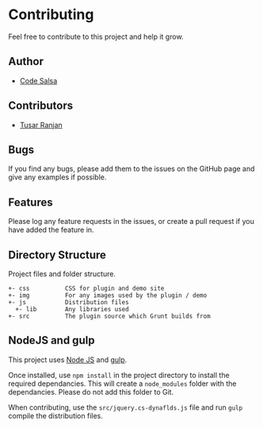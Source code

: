 # Contributing
Feel free to contribute to this project and help it grow.

## Author
- [Code Salsa](https://github.com/codesalsa)

## Contributors
- [Tusar Ranjan](https://github.com/asktusar)

## Bugs
If you find any bugs, please add them to the issues on the GitHub page and give any examples if possible.

## Features
Please log any feature requests in the issues, or create a pull request if you have added the feature in.

## Directory Structure
Project files and folder structure.

```
+- css          CSS for plugin and demo site
+- img          For any images used by the plugin / demo
+- js           Distribution files
  +- lib        Any libraries used
+- src          The plugin source which Grunt builds from
```

## NodeJS and gulp
This project uses [Node JS](http://nodejs.org/) and [gulp](http://gulpjs.com/).

Once installed, use `npm install` in the project directory to install the required dependancies. This will create a `node_modules` folder with the dependancies. Please do not add this folder to Git.

When contributing, use the `src/jquery.cs-dynaflds.js` file and run `gulp` compile the distribution files.
